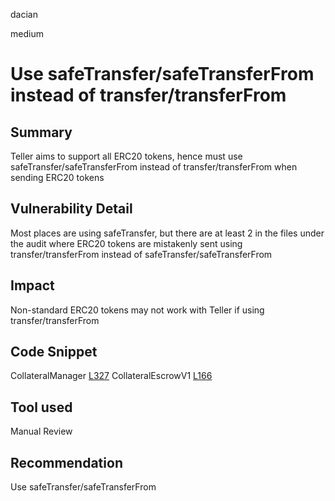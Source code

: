 dacian

medium

# Use safeTransfer/safeTransferFrom instead of transfer/transferFrom

## Summary
Teller aims to support all ERC20 tokens, hence must use safeTransfer/safeTransferFrom instead of transfer/transferFrom when sending ERC20 tokens

## Vulnerability Detail
Most places are using safeTransfer, but there are at least 2 in the files under the audit where ERC20 tokens are mistakenly sent using transfer/transferFrom instead of safeTransfer/safeTransferFrom

## Impact
Non-standard ERC20 tokens may not work with Teller if using transfer/transferFrom

## Code Snippet
CollateralManager [L327](https://github.com/teller-protocol/teller-protocol-v2/blob/cb66c9e348cdf1fd6d9b0416a49d663f5b6a693c/packages/contracts/contracts/CollateralManager.sol#L327) 
CollateralEscrowV1 [L166](https://github.com/teller-protocol/teller-protocol-v2/blob/cb66c9e348cdf1fd6d9b0416a49d663f5b6a693c/packages/contracts/contracts/escrow/CollateralEscrowV1.sol#L166)

## Tool used
Manual Review

## Recommendation
Use safeTransfer/safeTransferFrom

